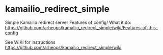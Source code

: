 # kamailio_redirect_simple
Simple Kamailio redirect server
Features of config/ What it do: https://github.com/arheops/kamailio_redirect_simple/wiki/Features-of-this-config


See WIKI for instructions https://github.com/arheops/kamailio_redirect_simple/wiki
